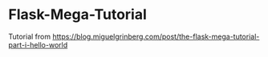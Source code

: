 # Flask-Mega-Tutorial
Tutorial from https://blog.miguelgrinberg.com/post/the-flask-mega-tutorial-part-i-hello-world
